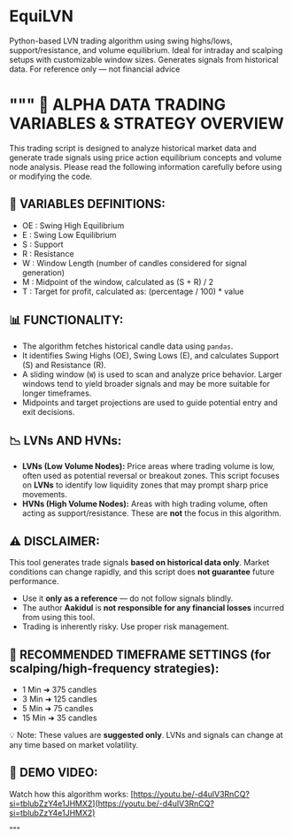 # EquiLVN
Python-based LVN trading algorithm using swing highs/lows, support/resistance, and volume equilibrium. Ideal for intraday and scalping setups with customizable window sizes. Generates signals from historical data. For reference only — not financial advice


"""
📘 ALPHA DATA TRADING VARIABLES & STRATEGY OVERVIEW
===================================================

This trading script is designed to analyze historical market data and generate trade signals using price action equilibrium concepts and volume node analysis. Please read the following information carefully before using or modifying the code.

🔹 VARIABLES DEFINITIONS:
-------------------------
- OE : Swing High Equilibrium
- E  : Swing Low Equilibrium
- S  : Support
- R  : Resistance
- W  : Window Length (number of candles considered for signal generation)
- M  : Midpoint of the window, calculated as (S + R) / 2
- T  : Target for profit, calculated as: (percentage / 100) * value

📊 FUNCTIONALITY:
-----------------
- The algorithm fetches historical candle data using `pandas`.
- It identifies Swing Highs (OE), Swing Lows (E), and calculates Support (S) and Resistance (R).
- A sliding window (`W`) is used to scan and analyze price behavior. Larger windows tend to yield broader signals and may be more suitable for longer timeframes.
- Midpoints and target projections are used to guide potential entry and exit decisions.

📉 LVNs AND HVNs:
-----------------
- **LVNs (Low Volume Nodes):** Price areas where trading volume is low, often used as potential reversal or breakout zones. This script focuses on **LVNs** to identify low liquidity zones that may prompt sharp price movements.
- **HVNs (High Volume Nodes):** Areas with high trading volume, often acting as support/resistance. These are **not** the focus in this algorithm.

⚠️ DISCLAIMER:
--------------
This tool generates trade signals **based on historical data only**. Market conditions can change rapidly, and this script does **not guarantee** future performance.

- Use it **only as a reference** — do not follow signals blindly.
- The author **Aakidul** is **not responsible for any financial losses** incurred from using this tool.
- Trading is inherently risky. Use proper risk management.

📅 RECOMMENDED TIMEFRAME SETTINGS (for scalping/high-frequency strategies):
-------------------------------------------------------------------------
- 1 Min  ➜ 375 candles
- 3 Min  ➜ 125 candles
- 5 Min  ➜ 75 candles
- 15 Min ➜ 35 candles

💡 Note: These values are **suggested only**. LVNs and signals can change at any time based on market volatility.

🎥 DEMO VIDEO:
--------------
Watch how this algorithm works: [https://youtu.be/-d4ulV3RnCQ?si=tblubZzY4e1JHMX2](https://youtu.be/-d4ulV3RnCQ?si=tblubZzY4e1JHMX2)

"""
